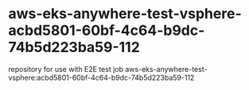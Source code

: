 # aws-eks-anywhere-test-vsphere-acbd5801-60bf-4c64-b9dc-74b5d223ba59-112
repository for use with E2E test job aws-eks-anywhere-test-vsphere:acbd5801-60bf-4c64-b9dc-74b5d223ba59-112
